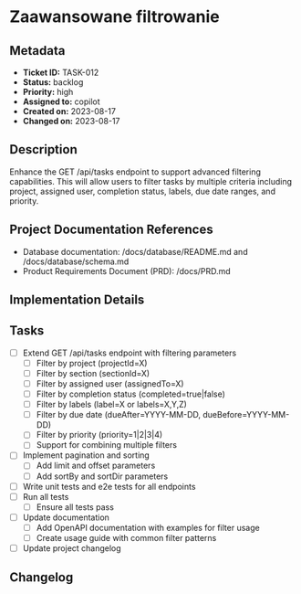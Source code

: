 # Zaawansowane filtrowanie

## Metadata
* **Ticket ID:** TASK-012
* **Status:** backlog
* **Priority:** high
* **Assigned to:** copilot
* **Created on:** 2023-08-17
* **Changed on:** 2023-08-17

## Description
Enhance the GET /api/tasks endpoint to support advanced filtering capabilities. This will allow users to filter tasks by multiple criteria including project, assigned user, completion status, labels, due date ranges, and priority.

## Project Documentation References
* Database documentation: /docs/database/README.md and /docs/database/schema.md
* Product Requirements Document (PRD): /docs/PRD.md

## Implementation Details

## Tasks
- [ ] Extend GET /api/tasks endpoint with filtering parameters
  - [ ] Filter by project (projectId=X)
  - [ ] Filter by section (sectionId=X)
  - [ ] Filter by assigned user (assignedTo=X)
  - [ ] Filter by completion status (completed=true|false)
  - [ ] Filter by labels (label=X or labels=X,Y,Z)
  - [ ] Filter by due date (dueAfter=YYYY-MM-DD, dueBefore=YYYY-MM-DD)
  - [ ] Filter by priority (priority=1|2|3|4)
  - [ ] Support for combining multiple filters
- [ ] Implement pagination and sorting
  - [ ] Add limit and offset parameters
  - [ ] Add sortBy and sortDir parameters
- [ ] Write unit tests and e2e tests for all endpoints
- [ ] Run all tests 
  - [ ] Ensure all tests pass
- [ ] Update documentation
  - [ ] Add OpenAPI documentation with examples for filter usage
  - [ ] Create usage guide with common filter patterns
- [ ] Update project changelog

## Changelog
